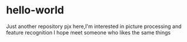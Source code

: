 # hello-world
Just another repository
pjx here,I'm interested in picture processing and feature recognition
I hope meet someone who likes the same things
